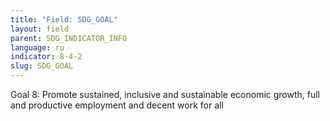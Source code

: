 ```yaml
---
title: "Field: SDG_GOAL"
layout: field
parent: SDG_INDICATOR_INFO
language: ru
indicator: 8-4-2
slug: SDG_GOAL
---
```

Goal 8: Promote sustained, inclusive and sustainable economic growth, full and productive employment and decent work for all